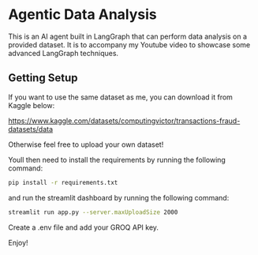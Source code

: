# Agentic Data Analysis

This is an AI agent built in LangGraph that can perform data analysis on a provided dataset. It is to accompany my Youtube video to showcase some advanced LangGraph techniques.

## Getting Setup

If you want to use the same dataset as me, you can download it from Kaggle below:

https://www.kaggle.com/datasets/computingvictor/transactions-fraud-datasets/data 

Otherwise feel free to upload your own dataset!

Youll then need to install the requirements by running the following command:

```bash
pip install -r requirements.txt
```

and run the streamlit dashboard by running the following command:

```bash
streamlit run app.py --server.maxUploadSize 2000
```

Create a .env file and add your GROQ API key.

Enjoy!
